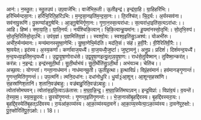 

  
आन॑:। न॒स्तु॒त:। स्तु॒तउप॑। उप॒वाजे॑भि:। वाजे॑भिरू॒ती। ऊ॒तीइन्द्र॑। इन्द्र॑या॒हि। या॒हिहरि॑भि:। हरि॑भिर्मन्दसा॒न:। हरि॑भि॒रिति॒हरि॑ऽभि:। म॒न्द॒सा॒नइति॑म॒न्द॒सा॒न:।। ति॒रश्चि॑त्। चि॒द॒र्य:। अ॒र्यस्सव॑ना। सव॑नापु॒रूणि॑। पु॒रूण्यां॑ङ्गू॒षेभि॑:। आ॒ङ्गू॒षेभि॑र्गृणा॒न:। गृ॒णा॒न॒स्स॒त्यरा॑धा:। स॒त्यरा॑धा॒इति॑स॒त्यऽरा॑धा:।।  
आहि। हिष्म॑। स्मा॒या॒ति॒। या॒ति॒नर्य॑:। नर्य॑श्चिकि॒त्वान्। चि॒कि॒त्वान्हू॒यमा॑न:। हू॒यमा॑नस्सो॒तृभि॑:। सो॒तृभि॒रुप॑। सो॒तृभि॒रिति॑सो॒तृऽभि॑:। उप॑य॒ज्ञं। य॒ज्ञमिति॑य॒ज्ञं।। स्वश्वो॒य:। स्वश्व॒इति॑सु॒ऽअश्व॑:। योअभी॑रुः। अभी॑रु॒र्मन्य॑मान:। मन्य॑मानस्सुष्वा॒णेभि॑:। सु॒ष्वा॒णेभि॒र्मद॑ति। मद॑ति॒सं। संह॑। ह॒वी॒रै:। वी॒रैरिति॑वी॒रै:।।  
श्रा॒वयेत्। इद॑स्य। अ॒स्य॒कर्णा॑। कर्णा॑वाज॒यध्यै॑। वा॒ज॒यध्यै॒जुष्टां॑। जुष्टा॒मनु॑। अनु॒प्र। प्रदिशं॑। दिशं॑मन्द॒यध्यै॑। म॒न्द॒यध्या॒इति॑म॒न्द॒यध्यै॑।। उ॒द्वा॒वृ॒षा॒णोराध॑से। उ॒द्व॒वृ॒षा॒णइत्यु॒त्ऽव॒वृ॒षा॒ण:। राध॑से॒तुवि॑ष्मान्। तुवि॑ष्मा॒न्कर॑त्। कर॑न्न:। न॒इन्द्र॑:। इन्द्र॑स्सुती॒र्था। सु॒ती॒र्थाभ॑यं। सु॒ती॒र्थेति॑सु॒ऽती॒र्था। अभ॑यञ्च। चेति॑च।।  
अच्छा॒य:। योगन्ता॑। गन्ता॒नाध॑मानं। नाध॑मानमू॒ती। ऊ॒तीइ॒त्था। इ॒त्थाविप्रं॑। विप्रं॒हव॑मानं। हव॑मानङ्गृ॒णान्तं॑। गृ॒णन्त॒मिति॑गृ॒णन्तं॑।। उप॒त्मनि॑। त्मनि॒दधा॑न:। दधा॑नोधु॒रि। धु॒र्या३॒॑आ॒शून्। आ॒शून्स॒हस्रा॑णि। स॒हस्रा॑णिश॒तानि॑। श॒तानि॒वज्र॑बाहु:। वज्र॑बाहु॒रिति॒वज्र॑ऽबाहु:।।  
त्वोता॑सोमघवन्। त्वोता॑स॒इति॒त्वाऽऊ॑तास:। म॒घ॒व॒न्नि॒न्द्र॒। म॒घ॒व॒न्निति॑मघऽवन्। इन्द्र॒विप्रा॑:। विप्रा॑व॒यं। व॒यन्ते॑। ते॒स्या॒म॒। स्या॒म॒सू॒रय॑:। सू॒रयो॑गृ॒णन्त॑:। गृ॒णन्त॒इति॑गृ॒णन्त॑:।। भे॒जा॒नासो॑बृ॒हद्दि॑वस्य। बृ॒हद्दि॑वस्यरा॒य:। बृ॒हद्दि॑व॒स्येति॑बृ॒हत्ऽदि॑वस्य। रा॒यआ॑का॒य्य॑स्य। आ॒का॒य्य॑स्यदा॒वने॑। आ॒का॒य्य॒स्येत्या॒ऽका॒य्य॑स्य। दा॒वने॑पुरु॒क्षो:। पु॒रु॒क्षोरिति॑पु॒रु॒ऽक्षो:।। 18।।  
